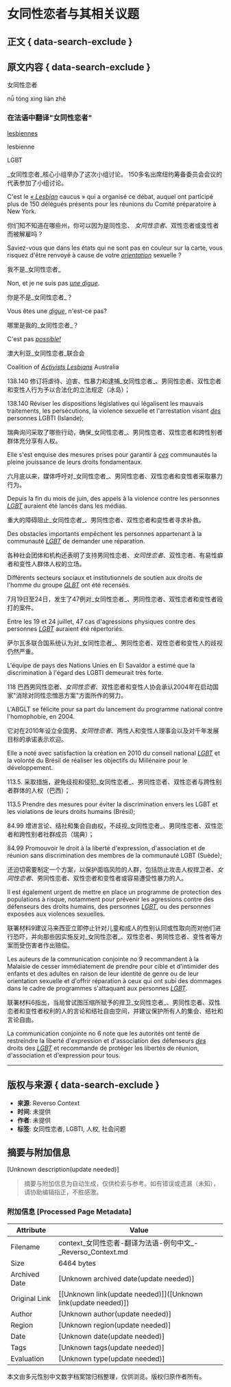 # 女同性恋者与其相关议题

## 正文 { data-search-exclude }


## 原文内容 { data-search-exclude }

女同性恋者

nǚ tóng xìng liàn zhě

### 在法语中翻译"女同性恋者"

[lesbiennes](/翻译/法语-中文/lesbiennes)

lesbienne

LGBT

_女同性恋者_核心小组举办了这次小组讨论。 150多名出席纽约筹备委员会会议的代表参加了小组讨论。

C'est le [_« Lesbian_](/翻译/法语-中文/Lesbian) caucus » qui a organisé ce débat, auquel ont participé plus de 150 délégués présents pour les réunions du Comité préparatoire à New York.

你们知不知道在哪些州，你可以因为是同性恋、 _女同性恋者_、双性恋者或变性者而被解雇吗？

Saviez-vous que dans les états qui ne sont pas en couleur sur la carte, vous risquez d'être renvoyé à cause de votre [_orientation_](/翻译/法语-中文/orientation) sexuelle ?

我不是_女同性恋者_

Non, et je ne suis pas [_une digue_](/翻译/法语-中文/une+digue).

你是不是_女同性恋者_？

Vous êtes une [_digue_](/翻译/法语-中文/digue), n'est-ce pas?

哪里是我的_女同性恋者_？

C'est pas [_possible!_](/翻译/法语-中文/possible)

澳大利亚_女同性恋者_联合会

Coalition of [_Activists Lesbians_](/翻译/法语-中文/Activists+Lesbians) Australia

138.140 修订将虐待、迫害、性暴力和逮捕_女同性恋者_、男同性恋者、双性恋者和变性人行为予以合法化的立法规定（冰岛）；

138.140 Réviser les dispositions législatives qui légalisent les mauvais traitements, les persécutions, la violence sexuelle et l'arrestation visant [_des_](/翻译/法语-中文/des) personnes LGBTI (Islande);

瑞典询问采取了哪些行动，确保_女同性恋者_、男同性恋者、双性恋者和跨性别者群体充分享有人权。

Elle s'est enquise des mesures prises pour garantir à [_ces_](/翻译/法语-中文/ces) communautés la pleine jouissance de leurs droits fondamentaux.

六月底以来，媒体呼吁对_女同性恋者_、男同性恋者、双性恋者和变性者采取暴力行为。

Depuis la fin du mois de juin, des appels à la violence contre les personnes [_LGBT_](/翻译/法语-中文/LGBT) auraient été lancés dans les médias.

重大的障碍阻止_女同性恋者_、男同性恋者、双性恋者和变性者寻求补救。

Des obstacles importants empêchent les personnes appartenant à la communauté [_LGBT_](/翻译/法语-中文/LGBT) de demander une réparation.

各种社会团体和机构还表明了支持男同性恋者、_女同性恋者_、双性恋者、有易性癖者和变性人群体人权的立场。

Différents secteurs sociaux et institutionnels de soutien aux droits de l'homme du groupe [_GLBT_](/翻译/法语-中文/GLBT) ont été recensés.

7月19日至24日，发生了47例对_女同性恋者_、男同性恋者、双性恋者和变性者殴打的案件。

Entre les 19 et 24 juillet, 47 cas d'agressions physiques contre des personnes [_LGBT_](/翻译/法语-中文/LGBT) auraient été répertoriés.

萨尔瓦多联合国系统认为对_女同性恋者_、男同性恋者、双性恋者和变性人的歧视仍然严重。

L'équipe de pays des Nations Unies en El Savaldor a estimé que la discrimination à l'égard des LGBTI demeurait très forte.

118 巴西男同性恋者、_女同性恋者_、双性恋者和变性人协会承认2004年在启动国家"消除对同性恋憎恶方案"方面所作的努力。

L'ABGLT se félicite pour sa part du lancement du programme national contre l'homophobie, en 2004.

它对在2010年设立全国男、_女同性恋者_、两性人和变性人理事会以及对千年发展目标的承诺表示欢迎。

Elle a noté avec satisfaction la création en 2010 du conseil national [_LGBT_](/翻译/法语-中文/LGBT) et la volonté du Brésil de réaliser les objectifs du Millénaire pour le développement.

113.5. 采取措施，避免歧视和侵犯_女同性恋者_、男同性恋者、双性恋者与跨性别者群体的人权（巴西）；

113.5 Prendre des mesures pour éviter la discrimination envers les LGBT et les violations de leurs droits humains (Brésil);

84.99 增进言论、结社和集会自由权，不歧视_女同性恋者_、男同性恋者、双性恋者和跨性别者社群成员（瑞典）；

84.99 Promouvoir le droit à la liberté d'expression, d'association et de réunion sans discrimination des membres de la communauté LGBT (Suède);

还迫切需要制定一个方案，以保护面临风险的人群，包括防止攻击人权捍卫者、_女同性恋者_、男同性恋者、双性恋者和变性者或容易遭受性暴力的人。

Il est également urgent de mettre en place un programme de protection des populations à risque, notamment pour prévenir les agressions contre des défenseurs des droits humains, des personnes [_LGBT_](/翻译/法语-中文/LGBT), ou des personnes exposées aux violences sexuelles.

联署材料9建议马来西亚立即停止针对儿童和成人的性别认同或性取向而对他们进行恐吓，并向那些因实施反对_女同性恋者_、双性恋者、男同性恋者、变性者等方案而受伤害者作出赔偿。

Les auteurs de la communication conjointe no 9 recommandent à la Malaisie de cesser immédiatement de prendre pour cible et d'intimider des enfants et des adultes en raison de leur identité de genre ou de leur orientation sexuelle et d'offrir réparation à ceux qui ont subi des dommages dans le cadre de programmes s'attaquant aux personnes [_LGBT_](/翻译/法语-中文/LGBT).

联署材料6指出，当局曾试图压缩所赋予的捍卫_女同性恋者_、男同性恋者、双性恋者和变性者权利的人的言论和结社自由空间，并建议保护所有人的集会、结社和言论自由。

La communication conjointe no 6 note que les autorités ont tenté de restreindre la liberté d'expression et d'association des défenseurs [_des_](/翻译/法语-中文/des) droits des [_LGBT_](/翻译/法语-中文/LGBT) et recommande de protéger les libertés de réunion, d'association et d'expression pour tous.

---

## 版权与来源 { data-search-exclude }

- **来源**: Reverso Context
- **时间**: 未提供
- **作者**: 未提供
- **标签**: 女同性恋者, LGBTI, 人权, 社会问题
<!-- tcd_original_link https://context.reverso.net/%E7%BF%BB%E8%AF%91/%E4%B8%AD%E6%96%87-%E6%B3%95%E8%AF%AD/%E5%A5%B3%E5%90%8C%E6%80%A7%E6%81%8B%E8%80%85 -->


## 摘要与附加信息

<!-- tcd_abstract -->
[Unknown description(update needed)]
<!-- tcd_abstract_end -->

> 摘要与附加信息为自动生成，仅供检索与参考。如有错误或遗漏（未知），请协助编辑指正，不胜感激。

### 附加信息 [Processed Page Metadata]

| Attribute       | Value                                  |
|-----------------|----------------------------------------|
| Filename        | context_女同性恋者-翻译为法语-例句中文_-_Reverso_Context.md                             |
| Size            | 6464 bytes                           |
| Archived Date   | [Unknown archived date(update needed)]                             |
| Original Link   | [[Unknown link(update needed)]]([Unknown link(update needed)])                       |
| Author          | [Unknown author(update needed)]                               |
| Region          | [Unknown region(update needed)]                               |
| Date            | [Unknown date(update needed)]                                 |
| Tags            | [Unknown tags(update needed)]                                 |
| Evaluation            | [Unknown type(update needed)]                                 |
<!-- tcd_table_end -->

本文由多元性别中文数字档案馆归档整理，仅供浏览。版权归原作者所有。
